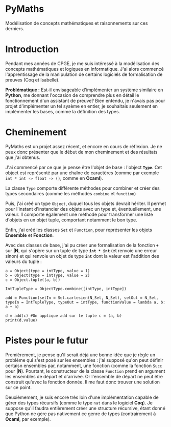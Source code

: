 # PyMaths
Modélisation de concepts mathématiques et raisonnements sur ces derniers.

# Introduction
Pendant mes années de CPGE, je me suis intéressé à la modélisation des concepts mathématiques et logiques en informatique. J'ai alors commencé l'apprentissage de la manipulation de certains logiciels de formalisation de preuves (Coq et Isabelle). 

**Problématique :** Est-il envisageable d'implémenter un système similaire en **Python**, me donnant l'occasion de comprendre plus en détail le fonctionnement d'un assistant de preuve? Bien entendu, je n'avais pas pour projet d'implémenter un tel sysème en entier, je souhaitais seulement en implémenter les bases, comme la définition des types.

# Cheminement
PyMaths est un projet assez récent, et encore en cours de réflexion. Je ne peux donc présenter que le début de mon cheminement et des résultats que j'ai obtenus.

J'ai commencé par ce que je pense être l'objet de base : l'object **`Type`**. Cet object est représenté par une chaîne de caractères (comme par exemple `int * int -> float -> ()`, comme en **Ocaml**).

La classe `Type` comporte différente méthodes pour combiner et créer des types secondaires (comme les méthodes `combine` et `function`)

Puis, j'ai créé un type `Object`, duquel tous les objets devrait hériter. Il permet pour l'instant d'instancier des objets avec un type et, éventuellement, une valeur. Il comporte également une méthode pour transformer une liste d'objets en un objet tuple, comportant notamment le bon type.

Enfin, j'ai créé les classes `Set` et `Function`, pour représenter les objets **Ensemble** et **Fonction**.

Avec des classes de base, j'ai pu créer une formalisation de la fonction **`+`** sur **|N**, qui s'opère sur un tuple de type **`int * int`** (et renvoie une erreur sinon) et qui renvoie un objet de type **`int`** dont la valeur est l'addition des valeurs du tuple : 

```
a = Object(type = intType, value = 1)
b = Object(type = intType, value = 2)
c = Object.tuple([a, b])

IntTupleType = ObjectType.combine([intType, intType])

add = Function(setIn = Set.cartesien(N_Set, N_Set), setOut = N_Set, typeIn = IntTupleType, typeOut = intType, functionValue = lambda a, b: a + b)

d = add(c) #On applique add sur le tuple c = (a, b)
print(d.value)
```

# Pistes pour le futur
Premièrement, je pense qu'il serait déjà une bonne idée que je règle un problème qui s'est posé sur les ensembles : j'ai supposé qu'on peut définir certaisn ensembles par, notamment, une fonction (comme la fonction `Succ` pour **|N**). Pourtant, le constructeur de la classe `Function` prend en argument les ensembles de départ et d'arrivée. Or l'ensemble de départ ne peut être construit qu'avec la fonction donnée. Il me faut donc trouver une solution sur ce point.

Deuxièmement, je suis encore très loin d'une implémentation capable de gérer des types récursifs (comme le type `nat` dans le logiciel **Coq**). Je suppose qu'il faudra entièrement créer une structure récursive, étant donné que Python ne gère pas nativement ce genre de types (contrairement à **Ocaml**, par exemple).
